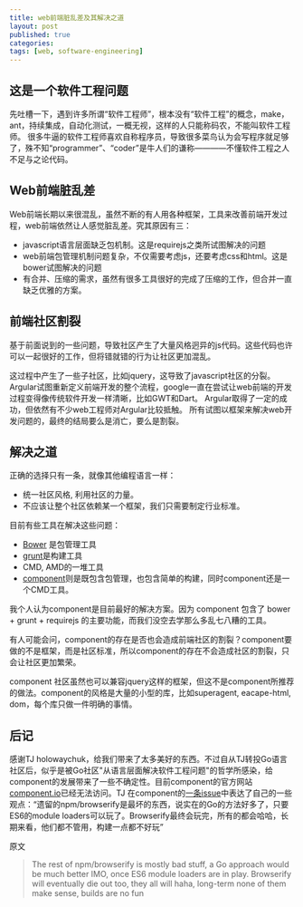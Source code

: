 ```yaml
---
title: web前端脏乱差及其解决之道
layout: post
published: true
categories: 
tags: [web, software-engineering]
---
```


## 这是一个软件工程问题

先吐槽一下，遇到许多所谓“软件工程师”，根本没有“软件工程”的概念，make，ant，持续集成，自动化测试，一概无视，这样的人只能称码农，不能叫软件工程师。
很多牛逼的软件工程师喜欢自称程序员，导致很多菜鸟认为会写程序就足够了，殊不知“programmer”、“coder”是牛人们的谦称————不懂软件工程之人不足与之论代码。

## Web前端脏乱差

Web前端长期以来很混乱，虽然不断的有人用各种框架，工具来改善前端开发过程，web前端依然让人感觉脏乱差。究其原因有三：
* javascript语言层面缺乏包机制。这是requirejs之类所试图解决的问题
* web前端包管理机制问题复杂，不仅需要考虑js，还要考虑css和html。这是bower试图解决的问题
* 有合并、压缩的需求，虽然有很多工具很好的完成了压缩的工作，但合并一直缺乏优雅的方案。

## 前端社区割裂

基于前面说到的一些问题，导致社区产生了大量风格迥异的js代码。这些代码也许可以一起很好的工作，但将错就错的行为让社区更加混乱。

这过程中产生了一些子社区，比如jquery，这导致了javascript社区的分裂。
Argular试图重新定义前端开发的整个流程，google一直在尝试让web前端的开发过程变得像传统软件开发一样清晰，比如GWT和Dart。
Argular取得了一定的成功，但依然有不少web工程师对Argular比较抵触。
所有试图以框架来解决web开发问题的，最终的结局要么是消亡，要么是割裂。

## 解决之道

正确的选择只有一条，就像其他编程语言一样：

* 统一社区风格, 利用社区的力量。
* 不应该让整个社区依赖某一个框架，我们只需要制定行业标准。

目前有些工具在解决这些问题：

* [Bower](http://bower.io/) 是包管理工具
* [grunt](http://gruntjs.com/)是构建工具
* CMD, AMD的一堆工具
* [component](https://github.com/component/component)则是既包含包管理，也包含简单的构建，同时component还是一个CMD工具。

我个人认为component是目前最好的解决方案。因为 component 包含了 bower + grunt + requirejs 的主要功能，而我们没空去学那么多乱七八糟的工具。

有人可能会问，component的存在是否也会造成前端社区的割裂？component要做的不是框架，而是社区标准，所以component的存在不会造成社区的割裂，只会让社区更加繁荣。

component 社区虽然也可以兼容jquery这样的框架，但这不是component所推荐的做法。component的风格是大量的小型的库，比如superagent, eacape-html, dom，每个库只做一件明确的事情。


## 后记

感谢TJ holowaychuk，给我们带来了太多美好的东西。不过自从TJ转投Go语言社区后，似乎是被Go社区"从语言层面解决软件工程问题"的哲学所感染，给component的发展带来了一些不确定性。目前component的官方网站[component.io](http://component.io)已经无法访问。TJ 在component的[一条issue](https://github.com/component/component/issues/587)中表达了自己的一些观点：“遗留的npm/browserify是最坏的东西，说实在的Go的方法好多了，只要ES6的module loaders可以玩了。Browserify最终会玩完，所有的都会哈哈，长期来看，他们都不管用，构建一点都不好玩”

原文

> The rest of npm/browserify is mostly bad stuff, a Go approach would be much better IMO, once ES6 module loaders are in play. Browserify will eventually die out too, they all will haha, long-term none of them make sense, builds are no fun
